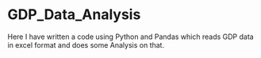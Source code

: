# GDP_Data_Analysis
Here I have written a code using Python and Pandas which reads GDP data in excel format and does some Analysis on that.
